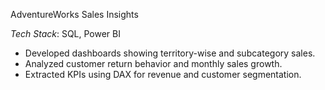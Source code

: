 AdventureWorks Sales Insights

*Tech Stack*: SQL, Power BI

* Developed dashboards showing territory-wise and subcategory sales.
* Analyzed customer return behavior and monthly sales growth.
* Extracted KPIs using DAX for revenue and customer segmentation.
